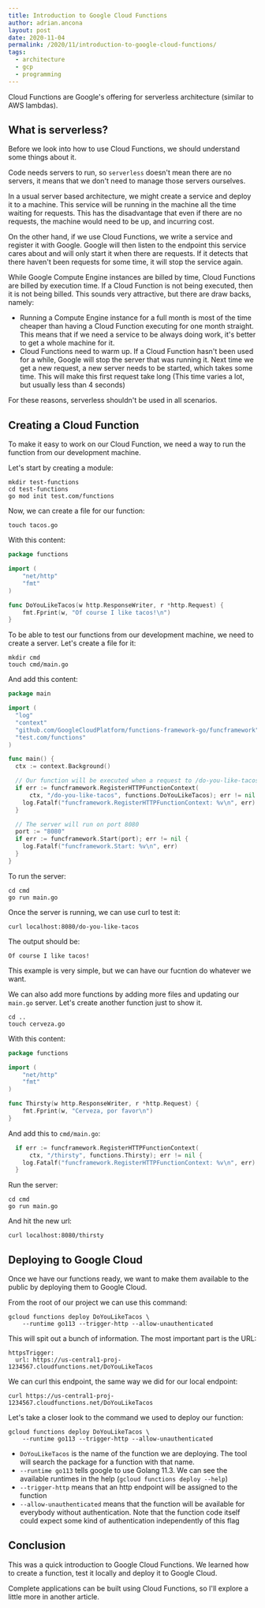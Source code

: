 ```yaml
---
title: Introduction to Google Cloud Functions
author: adrian.ancona
layout: post
date: 2020-11-04
permalink: /2020/11/introduction-to-google-cloud-functions/
tags:
  - architecture
  - gcp
  - programming
---
```


Cloud Functions are Google's offering for serverless architecture (similar to AWS lambdas).

## What is serverless?

Before we look into how to use Cloud Functions, we should understand some things about it.

Code needs servers to run, so `serverless` doesn't mean there are no servers, it means that we don't need to manage those servers ourselves.

In a usual server based architecture, we might create a service and deploy it to a machine. This service will be running in the machine all the time waiting for requests. This has the disadvantage that even if there are no requests, the machine would need to be up, and incurring cost.

On the other hand, if we use Cloud Functions, we write a service and register it with Google. Google will then listen to the endpoint this service cares about and will only start it when there are requests. If it detects that there haven't been requests for some time, it will stop the service again.

<!--more-->

While Google Compute Engine instances are billed by time, Cloud Functions are billed by execution time. If a Cloud Function is not being executed, then it is not being billed. This sounds very attractive, but there are draw backs, namely:

- Running a Compute Engine instance for a full month is most of the time cheaper than having a Cloud Function executing for one month straight. This means that if we need a service to be always doing work, it's better to get a whole machine for it.
- Cloud Functions need to warm up. If a Cloud Function hasn't been used for a while, Google will stop the server that was running it. Next time we get a new request, a new server needs to be started, which takes some time. This will make this first request take long (This time varies a lot, but usually less than 4 seconds)

For these reasons, serverless shouldn't be used in all scenarios.

## Creating a Cloud Function

To make it easy to work on our Cloud Function, we need a way to run the function from our development machine.

Let's start by creating a module:

```
mkdir test-functions
cd test-functions
go mod init test.com/functions
```

Now, we can create a file for our function:

```
touch tacos.go
```

With this content:

```go
package functions

import (
	"net/http"
	"fmt"
)

func DoYouLikeTacos(w http.ResponseWriter, r *http.Request) {
	fmt.Fprint(w, "Of course I like tacos!\n")
}
```

To be able to test our functions from our development machine, we need to create a server. Let's create a file for it:

```
mkdir cmd
touch cmd/main.go
```

And add this content:

```go
package main

import (
  "log"
  "context"
  "github.com/GoogleCloudPlatform/functions-framework-go/funcframework"
  "test.com/functions"
)

func main() {
  ctx := context.Background()

  // Our function will be executed when a request to /do-you-like-tacos is received
  if err := funcframework.RegisterHTTPFunctionContext(
      ctx, "/do-you-like-tacos", functions.DoYouLikeTacos); err != nil {
    log.Fatalf("funcframework.RegisterHTTPFunctionContext: %v\n", err)
  }

  // The server will run on port 8080
  port := "8080"
  if err := funcframework.Start(port); err != nil {
    log.Fatalf("funcframework.Start: %v\n", err)
  }
}
```

To run the server:

```
cd cmd
go run main.go
```

Once the server is running, we can use curl to test it:

```
curl localhost:8080/do-you-like-tacos
```

The output should be:

```
Of course I like tacos!
```

This example is very simple, but we can have our fucntion do whatever we want.

We can also add more functions by adding more files and updating our `main.go` server. Let's create another function just to show it.

```
cd ..
touch cerveza.go
```

With this content:

```go
package functions

import (
	"net/http"
	"fmt"
)

func Thirsty(w http.ResponseWriter, r *http.Request) {
	fmt.Fprint(w, "Cerveza, por favor\n")
}
```

And add this to `cmd/main.go`:

```go
  if err := funcframework.RegisterHTTPFunctionContext(
      ctx, "/thirsty", functions.Thirsty); err != nil {
    log.Fatalf("funcframework.RegisterHTTPFunctionContext: %v\n", err)
  }
```

Run the server:

```
cd cmd
go run main.go
```

And hit the new url:

```
curl localhost:8080/thirsty
```

## Deploying to Google Cloud

Once we have our functions ready, we want to make them available to the public by deploying them to Google Cloud.

From the root of our project we can use this command:

```
gcloud functions deploy DoYouLikeTacos \
    --runtime go113 --trigger-http --allow-unauthenticated
```

This will spit out a bunch of information. The most important part is the URL:

```
httpsTrigger:
  url: https://us-central1-proj-1234567.cloudfunctions.net/DoYouLikeTacos
```

We can curl this endpoint, the same way we did for our local endpoint:

```
curl https://us-central1-proj-1234567.cloudfunctions.net/DoYouLikeTacos
```

Let's take a closer look to the command we used to deploy our function:

```
gcloud functions deploy DoYouLikeTacos \
    --runtime go113 --trigger-http --allow-unauthenticated
```

- `DoYouLikeTacos` is the name of the function we are deploying. The tool will search the package for a function with that name.
- `--runtime go113` tells google to use Golang 11.3. We can see the available runtimes in the help (`gcloud functions deploy --help`)
- `--trigger-http` means that an http endpoint will be assigned to the function
- `--allow-unauthenticated` means that the function will be available for everybody without authentication. Note that the function code itself could expect some kind of authentication independently of this flag

## Conclusion

This was a quick introduction to Google Cloud Functions. We learned how to create a function, test it locally and deploy it to Google Cloud.

Complete applications can be built using Cloud Functions, so I'll explore a little more in another article.
